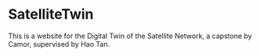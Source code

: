 # SatelliteTwin
This is a website for the Digital Twin of the Satellite Network, a capstone by Camor, supervised by Hao Tan.
